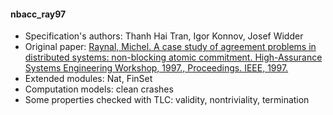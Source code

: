 #### nbacc_ray97
- Specification's authors: Thanh Hai Tran, Igor Konnov, Josef Widder
- Original paper: <a href="https://ieeexplore.ieee.org/document/648067/">Raynal, Michel. A case study of agreement problems in distributed systems: non-blocking atomic commitment. High-Assurance Systems Engineering Workshop, 1997., Proceedings. IEEE, 1997.</a>
- Extended modules: Nat, FinSet
- Computation models: clean crashes
- Some properties checked with TLC: validity, nontriviality, termination


